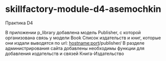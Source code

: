 # skillfactory-module-d4-asemochkin
Практика D4

В приложении p_library добавлена модель Publisher, с которой организована связь у модели Book
Список издательств и книг, которые они издали выводятся по url: <hostname:port>/publisher/
В разделе администрирования сайта добавлены необходимы функции для добавления издательств и связей Книга-Издательство
